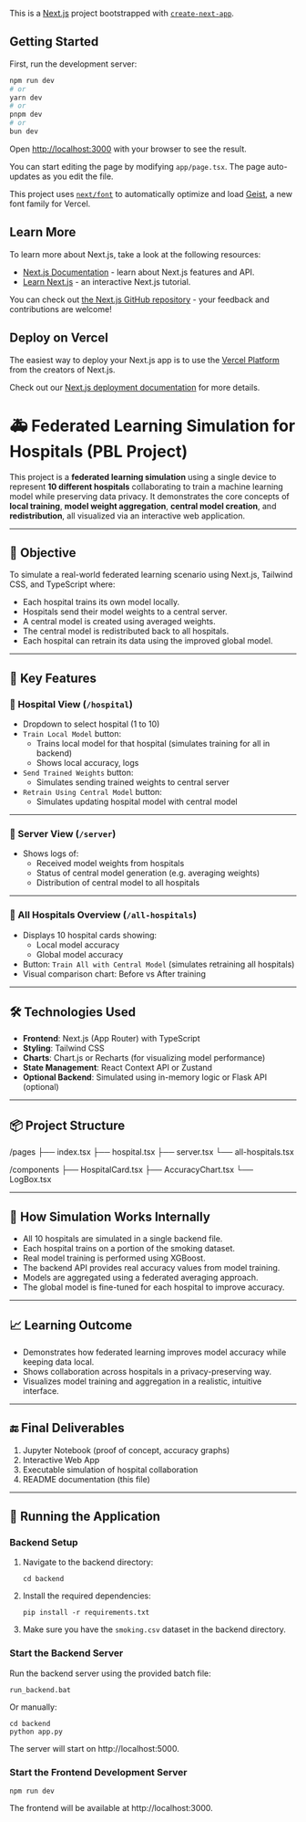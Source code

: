 This is a [Next.js](https://nextjs.org) project bootstrapped with [`create-next-app`](https://nextjs.org/docs/app/api-reference/cli/create-next-app).

## Getting Started

First, run the development server:

```bash
npm run dev
# or
yarn dev
# or
pnpm dev
# or
bun dev
```

Open [http://localhost:3000](http://localhost:3000) with your browser to see the result.

You can start editing the page by modifying `app/page.tsx`. The page auto-updates as you edit the file.

This project uses [`next/font`](https://nextjs.org/docs/app/building-your-application/optimizing/fonts) to automatically optimize and load [Geist](https://vercel.com/font), a new font family for Vercel.

## Learn More

To learn more about Next.js, take a look at the following resources:

- [Next.js Documentation](https://nextjs.org/docs) - learn about Next.js features and API.
- [Learn Next.js](https://nextjs.org/learn) - an interactive Next.js tutorial.

You can check out [the Next.js GitHub repository](https://github.com/vercel/next.js) - your feedback and contributions are welcome!

## Deploy on Vercel

The easiest way to deploy your Next.js app is to use the [Vercel Platform](https://vercel.com/new?utm_medium=default-template&filter=next.js&utm_source=create-next-app&utm_campaign=create-next-app-readme) from the creators of Next.js.

Check out our [Next.js deployment documentation](https://nextjs.org/docs/app/building-your-application/deploying) for more details.





















# 🚑 Federated Learning Simulation for Hospitals (PBL Project)

This project is a **federated learning simulation** using a single device to represent **10 different hospitals** collaborating to train a machine learning model while preserving data privacy. It demonstrates the core concepts of **local training**, **model weight aggregation**, **central model creation**, and **redistribution**, all visualized via an interactive web application.

---

## 🎯 Objective

To simulate a real-world federated learning scenario using Next.js, Tailwind CSS, and TypeScript where:

- Each hospital trains its own model locally.
- Hospitals send their model weights to a central server.
- A central model is created using averaged weights.
- The central model is redistributed back to all hospitals.
- Each hospital can retrain its data using the improved global model.

---

## 🧠 Key Features

### 🔹 Hospital View (`/hospital`)
- Dropdown to select hospital (1 to 10)
- `Train Local Model` button:
  - Trains local model for that hospital (simulates training for all in backend)
  - Shows local accuracy, logs
- `Send Trained Weights` button:
  - Simulates sending trained weights to central server
- `Retrain Using Central Model` button:
  - Simulates updating hospital model with central model

---

### 🔹 Server View (`/server`)
- Shows logs of:
  - Received model weights from hospitals
  - Status of central model generation (e.g. averaging weights)
  - Distribution of central model to all hospitals

---

### 🔹 All Hospitals Overview (`/all-hospitals`)
- Displays 10 hospital cards showing:
  - Local model accuracy
  - Global model accuracy
- Button: `Train All with Central Model` (simulates retraining all hospitals)
- Visual comparison chart: Before vs After training

---

## 🛠 Technologies Used

- **Frontend**: Next.js (App Router) with TypeScript
- **Styling**: Tailwind CSS
- **Charts**: Chart.js or Recharts (for visualizing model performance)
- **State Management**: React Context API or Zustand
- **Optional Backend**: Simulated using in-memory logic or Flask API (optional)

---

## 📦 Project Structure
/pages ├── index.tsx ├── hospital.tsx ├── server.tsx └── all-hospitals.tsx

/components ├── HospitalCard.tsx ├── AccuracyChart.tsx └── LogBox.tsx



---

## 🧪 How Simulation Works Internally

- All 10 hospitals are simulated in a single backend file.
- Each hospital trains on a portion of the smoking dataset.
- Real model training is performed using XGBoost.
- The backend API provides real accuracy values from model training.
- Models are aggregated using a federated averaging approach.
- The global model is fine-tuned for each hospital to improve accuracy.

---

## 📈 Learning Outcome

- Demonstrates how federated learning improves model accuracy while keeping data local.
- Shows collaboration across hospitals in a privacy-preserving way.
- Visualizes model training and aggregation in a realistic, intuitive interface.

---

## 🔚 Final Deliverables

1. Jupyter Notebook (proof of concept, accuracy graphs)
2. Interactive Web App
3. Executable simulation of hospital collaboration
4. README documentation (this file)

---

## 🚀 Running the Application

### Backend Setup

1. Navigate to the backend directory:
   ```
   cd backend
   ```

2. Install the required dependencies:
   ```
   pip install -r requirements.txt
   ```

3. Make sure you have the `smoking.csv` dataset in the backend directory.

### Start the Backend Server

Run the backend server using the provided batch file:
```
run_backend.bat
```

Or manually:
```
cd backend
python app.py
```

The server will start on http://localhost:5000.

### Start the Frontend Development Server

```
npm run dev
```

The frontend will be available at http://localhost:3000.
